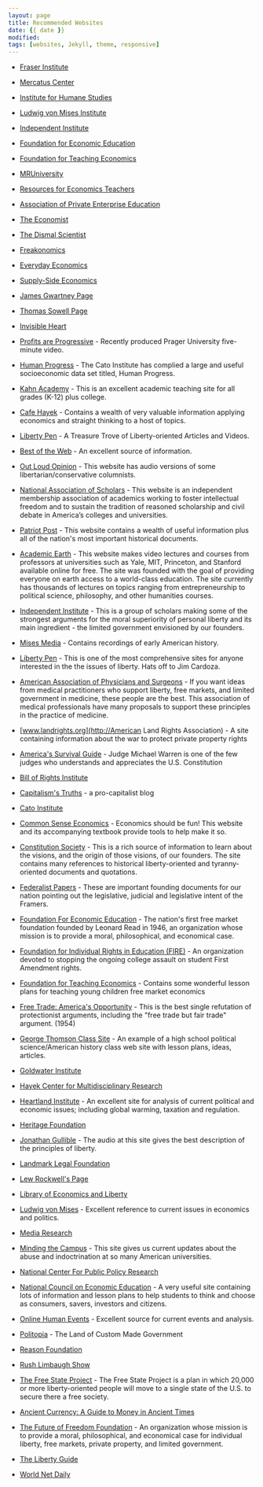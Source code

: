 ```yaml
---
layout: page
title: Recommended Websites
date: {{ date }}
modified:
tags: [websites, Jekyll, theme, responsive]
---
```


* [Fraser Institute](http://www.fraserinstitute.org/)
* [Mercatus Center](http://www.mercatus.org/)
* [Institute for Humane Studies](http://www.theihs.org/)
* [Ludwig von Mises Institute](http://www.mises.org/)
* [Independent Institute](http://www.independent.org/)
* [Foundation for Economic Education](http://www.fee.org/)
* [Foundation for Teaching Economics](http://www.fte.org/)
* [MRUniversity](http://mruniversity.com/)
* [Resources for Economics Teachers](http://www.econoclass.com/)
* [Association of Private Enterprise Education](http://www.apee.org/)
* [The Economist](http://www.economist.com/)
* [The Dismal Scientist](http://www.economy.com/)
* [Freakonomics](http://www.freakonomics.com/)
* [Everyday Economics](http://www.slate.com/authors.steven_e_landsburg.html)
* [Supply-Side Economics](http://www.laffercenter.com/)
* [James Gwartney Page](http://mailer.fsu.edu/~jgwartne/garnet-jgwartne/)
* [Thomas Sowell Page](http://www.tsowell.com/)
* [Invisible Heart](http://www.invisibleheart.com/)
* [Profits are Progressive](https://www.youtube.com/watch?v=tdHwewUuXBg) - Recently produced Prager University five-minute video.
* [Human Progress](http://humanprogress.org/) -  The Cato Institute has complied a large and useful socioeconomic data set titled, Human Progress.
* [Kahn Academy](https://www.khanacademy.org/) -  This is an excellent academic teaching site for all grades (K-12) plus college.
* [Cafe Hayek](http://cafehayek.com/) -  Contains a wealth of very valuable information applying economics and straight thinking to a host of topics.
* [Liberty Pen](http://libertypenblog.blogspot.com) - A Treasure Trove of Liberty-oriented Articles and Videos.
* [Best of the Web](http://botw.org/top/Science/Social_Sciences/Economics/) -  An excellent source of information.
* [Out Loud Opinion](http://www.outloudopinion.com/) - This website has audio versions of some libertarian/conservative columnists.
* [National Association of Scholars](http://www.nas.org) - This website is an independent membership association of academics working to foster intellectual freedom and to sustain the tradition of reasoned scholarship and civil debate in America’s colleges and universities.
* [Patriot Post](http://www.patriotpost.us/) - This website contains a wealth of useful information plus all of the nation's most important historical documents.
* [Academic Earth](http://www.academicearth.org) - This website makes video lectures and courses from professors at universities such as Yale, MIT, Princeton, and Stanford available online for free. The site was founded with the goal of providing everyone on earth access to a world-class education.  The site currently has thousands of lectures on topics ranging from entrepreneurship to political science, philosophy, and other humanities courses.
* [Independent Institute](http://www.independent.org) - This is a group of scholars making some of the strongest arguments for the moral superiority of personal liberty and its main ingredient - the limited government envisioned by our founders.
* [Mises Media](http://mises.org/media.aspx?action=author&ID=299) - Contains recordings of early American history.
* [Liberty Pen](http://libertypenblog.blogspot.com/) - This is one of the most comprehensive sites for anyone interested in the the issues of liberty. Hats off to Jim Cardoza.
* [American Association of Physicians and Surgeons](http://www.aapsonline.org) - If you want ideas from medical practitioners who support liberty, free markets, and limited government in medicine, these people are the best. This association of medical professionals have many proposals to support these principles in the practice of medicine.
* [www.landrights.org](http://American Land Rights Association) - A site containing information about the war to protect private property rights
* [America's Survival Guide](http://www.americassurvivalguide.com) - Judge Michael Warren is one of the few judges who understands and
    appreciates the U.S. Constitution
* [Bill of Rights Institute](http://www.billofrightsinstitute.org)
* [Capitalism's Truths](http://truthaboutcapitalism.blogspot.com) - a pro-capitalist blog
* [Cato Institute](http://www.cato.org)
* [Common Sense Economics](http://www.commonsenseeconomics.com) - Economics should be fun! This website and its accompanying textbook provide tools to help make it so.
* [Constitution Society](http://www.constitution.org) - This is a rich source of information to learn about the visions, and the origin of those visions, of our founders. The site contains many references to historical liberty-oriented and tyranny-oriented documents and quotations.
* [Federalist Papers](http://www.constitution.org/fed/federa00.htm) - These are important founding documents for our nation pointing out the legislative, judicial and legislative intent of the Framers.
* [Foundation For Economic Education](http://www.fee.org) - The nation's first free market foundation founded by Leonard Read in 1946, an organization whose mission is to provide a moral, philosophical, and economical case.
* [Foundation for Individual Rights in Education (FIRE)](http://www.thefire.org) - An organization devoted to stopping the ongoing college assault on student First Amendment rights.
* [Foundation for Teaching Economics](http://www.fte.org) - Contains some wonderful lesson plans for teaching young children free market economics
* [Free Trade: America's Opportunity](http://oll.libertyfund.org/index.php?options=com_staticxt&staticfile+show.php?title=2038&layout=htm) - This is the best single refutation of protectionist arguments, including the &quot;free trade but fair trade&quot; argument. (1954)
* [George Thomson Class Site](http://teachweb.org) - An example of a high school political science/American history class web site with lesson plans, ideas, articles.
* [Goldwater Institute](http://www.goldwaterinstitute.org)
* [Hayek Center for Multidisciplinary Research](http://takinghayekseriously.wordpress.com/)
* [Heartland Institute](http://www.heartland.org) - An excellent site for analysis of current political and economic issues; including global warming, taxation and regulation.
* [Heritage Foundation](http://www.heritage.org)
* [Jonathan Gullible](http://www.jonathangullible.com/) - The audio at this site gives the best description of the principles of liberty.
* [Landmark Legal Foundation](http://www.landmarklegal.org)
* [Lew Rockwell's Page](http://www.lewrockwell.com)
* [Library of Economics and Liberty](http://www.econlib.org)
* [Ludwig von Mises](http://www.mises.org) - Excellent reference to current issues in economics and politics.
* [Media Research](http://www.mediaresearch.org)
* [Minding the Campus](http://mindingthecampus.com) - This site gives us current updates about the abuse and indoctrination at so many American universities.
* [National Center For Public Policy Research](http://www.nationalcenter.org)
* [National Council on Economic Education](http://www.economicsamerica.org) - A very useful site containing lots of information and lesson plans to help students to think and choose as consumers, savers, investors and citizens.
* [Online Human Events](http://www.humanevents.com/) - Excellent source for current events and analysis.
* [Politopia](http://www.politopia.com) - The Land of Custom Made Government
* [Reason Foundation](http://www.reason.org)
* [Rush Limbaugh Show](http://www.rushlimbaugh.com)
* [The Free State Project](http://www.freestateproject.org) - The Free State Project is a plan in which 20,000 or more liberty-oriented people will move to a single state of the U.S. to secure there a free society.
* [Ancient Currency: A Guide to Money in Ancient Times](http://www.comparecards.com/education/ancient-currency-a-guide-to-money-in-ancient-times)

* [The Future of Freedom Foundation](http://www.fff.org) - An organization whose mission is to provide a moral, philosophical, and economical case for individual liberty, free markets, private property, and limited government.
* [The Liberty Guide](http://www.LibertyGuide.com)
* [World Net Daily](http://www.worldnetdaily.com/)

